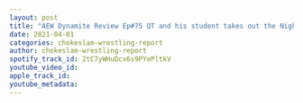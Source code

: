 ```yaml
---
layout: post
title: "AEW Dynamite Review Ep#75 QT and his student takes out the Nightmare Family, Inner Circle takes revenge on MJF and the Pinnacle plus more!"
date: 2021-04-01
categories: chokeslam-wrestling-report
author: chokeslam-wrestling-report
spotify_track_id: 2tC7yWHuDcx6s9PYePltkV
youtube_video_id: 
apple_track_id: 
youtube_metadata: 
---
```

